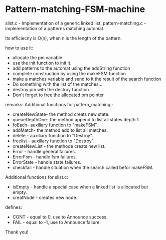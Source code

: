 # Pattern-matching-FSM-machine

slist.c - Implementation of a generic linked list.
pattern-matching.c - implementation of a patterns matching automat.

 Its efficiecny is O(n), when n is the length of the pattern.

how to use it:
* allocate the pm variable
* use the init function to init it.
* add patterns to the automat using the addString function
* complete construction by using the makeFSM function
* make a matches variable and send to it the result of the search function
* Do something with the list of the matches...
* destroy pm with the destroy function
* Don't forget to free the allocated pm pointer


remarks:
Additional functions for pattern_matching.:
* createNewState- the method creats new state.
* queueDepthOne- the method append to list all states depth 1.
* foEach- auxiliary function to "makeFSM".
* addMatch- the method add to list all matches.
* delete - auxiliary function to "Destroy".
* freelist - auxiliary function to "Destroy".
* createNewList - the methode creats new list.
* Error - handle general failures.
* ErrorFsm - handle fsm failures.
* ErrorState - handle state failures.
* checkfail - handle situation when the search called befor makeFSM.

Additional functions for slist.c:
* isEmpty - handle a special case when a linked list is allocated but empty.
* creatNode - creates new node.

defines:
* CONT - equal to 0, use to Announce success.
* FAIL - equal to -1, use to Announce failure.


Thank you!

